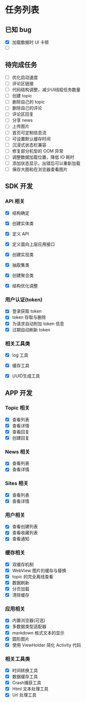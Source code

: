 # 任务列表

## 已知 bug

- [x] 加载数据时 UI 卡顿
- [ ] ​

## 待完成任务

- [ ] 优化启动速度
- [ ] 评论区链接
- [ ] 代码结构调整，减少UI线程任务数量
- [ ] 创建 topic 
- [ ] 删除自己的 topic
- [ ] 删除自己的评论
- [ ] 评论区回复
- [ ] 分享 news
- [ ] 上传图片
- [ ] 首页可定制信息流
- [ ] 可设置默认缓存时间
- [ ] 沉浸式状态栏兼容
- [ ] 修复部分机型的 OOM 异常
- [ ] 调整数据加载位置，降低 IO 耗时
- [ ] 添加状态显示，出错后可以重新加载
- [ ] 保存大图和在浏览器查看图片

## SDK 开发

### API 相关

- [x] 结构确定
- [x] 创建实体类
- [x] 定义 API
- [x] 定义面向上层应用接口
- [x] 创建实现类
- [x] 抽取集类
- [x] 创建聚合类
- [x] 结构优化调整


### 用户认证(token)

- [x] 登录获取 token
- [x] token 存取与删除
- [x] 为请求自动附加 token 信息
- [x] 过期自动刷新 token

### 相关工具类

- [x] log 工具
- [x] 缓存工具
- [x] UUID生成工具




## APP 开发

### Topic 相关

- [x] 查看列表
- [x] 查看详情
- [x] 查看回复
- [x] 创建回复

### News 相关

- [x] 查看列表
- [x] 查看详情

### Sites 相关

- [x] 查看列表
- [x] 查看详情

### 用户相关

- [x] 查看创建列表
- [x] 查看收藏列表
- [x] 查看通知

### 缓存相关

- [x] 双缓存机制
- [x] WebView 图片的缓存与替换
- [x] topic 的完全离线查看
- [x] 数据刷新
- [x] 分页加载
- [x] 清除缓存

### 应用相关

- [x] 内置浏览器(可选)
- [x] 多数据类型适配器
- [x] markdown 格式文本的显示
- [x] 圆形图片
- [x] 使用 ViewHolder 简化 Activity 代码

### 相关工具类

- [x] 时间转换工具
- [x] 数据缓存工具
- [x] Crash捕获工具
- [x] Html 文本处理工具
- [x] Url 处理工具